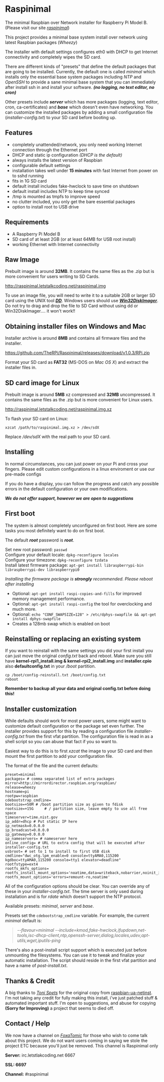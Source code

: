Raspinimal
===========
The minimal Raspbian over Network installer for Raspberry Pi Model B. (Please visit our site _[raspinimal][5]_)

This project provides a minimal base system install over network using latest Raspbian packages (_Wheezy_)

The installer with default settings configures eth0 with DHCP to get Internet connectivity and completely wipes the SD card.

There are different kinds of "presets" that define the default packages that are going to be installed. Currently, the default one is called _minimal_ which installs only the essential base system packages including _NTP_ and _OpenSSH_ to provide a sane minimal base system that you can immediately after install ssh in and install your software. **_(no logging, no text editor, no cron)_**

Other presets include **_server_** which has more packages (logging, text editor, cron, ca-certificates) and **_base_** which doesn't even have networking. You can customize the installed packages by adding a small configuration file (_installer-config.txt_) to your SD card before booting up.

Features
--------
 - completely unattended/network, you only need working Internet connection through the Ethernet port
 - DHCP and static ip configuration _(DHCP is the default)_
 - always installs the latest version of Raspbian
 - configurable default settings
 - installation takes well under **15 minutes** with fast Internet from power on to sshd running
 - fits in 1G SD card
 - default install includes fake-hwclock to save time on shutdown
 - default install includes NTP to keep time synced
 - /tmp is mounted as tmpfs to improve speed
 - no clutter included, you only get the bare essential packages
 - option to install root to USB drive

Requirements
------------
 - A Raspberry Pi Model B
 - SD card of at least 2GB (or at least 64MB for USB root install)
 - working Ethernet with Internet connectivity

Raw Image
----------------
Prebuilt image is around **32MB**. It contains the same files as the .zip but is more convenient for users writing to SD Cards.

http://raspinimal.letstalkcoding.net/raspinimal.img

To use an image file, you will need to write it to a suitable 2GB or larger SD card using the UNIX tool **_[DD][2]_**. Windows users should use _**[Win32DiskImager][3]**_. Do not try to drag and drop the file to SD Card  without using dd or Win32DiskImager.... it won't work!!


Obtaining installer files on Windows and Mac
--------------------------------------------
Installer archive is around **8MB** and contains all firmware files and the installer.

https://github.com/TheRPi/Raspinimal/releases/download/v1.0.3/RPi.zip

Format your SD card as **FAT32** (MS-DOS on _Mac OS X_) and extract the installer files in.

SD card image for Linux
-----------------------
Prebuilt image is around **5MB** xz compressed and **32MB** uncompressed. It contains the same files as the .zip but is more convenient for Linux users.

http://raspinimal.letstalkcoding.net/raspinimal.img.xz

To flash your SD card on Linux:

    xzcat /path/to/raspinimal.img.xz > /dev/sdX

Replace _/dev/sdX_ with the real path to your SD card.


Installing
----------
In normal circumstances, you can just power on your Pi and cross your fingers. Please edit custom configurations in a linux enviroment or use our pre-made configs

If you do have a display, you can follow the progress and catch any possible errors in the default configuration or your own modifications.

_**We do not offer support, however we are open to suggestions**_

First boot
----------
The system is almost completely unconfigured on first boot. Here are some tasks you most definitely want to do on first boot.

The default **_root_** password is **_root_**.

  Set new root password: `passwd`  
  Configure your default locale: `dpkg-reconfigure locales`  
  Configure your timezone: `dpkg-reconfigure tzdata`  
  Install latest firmware package: `apt-get install libraspberrypi-bin libraspberrypi-dev libraspberrypi0` 

  _Installing the firmware package is **strongly** recommended. Please reboot after installing_

- Optional: `apt-get install raspi-copies-and-fills` for improved memory management performance.
- Optional: `apt-get install raspi-config` the tool for overclocking and much more.
- Optional: `echo "CONF_SWAPSIZE=128" > /etc/dphys-swapfile && apt-get install dphys-swapfile` 
- Creates a 128mb swap which is enabled on boot

Reinstalling or replacing an existing system
--------------------------------------------
If you want to reinstall with the same settings you did your first install you can just move the original _config.txt_ back and reboot. Make sure you still have **kernel-rpi1_install.img & kernel-rpi2_install.img** and **installer.cpio** also **defaultconfig.txt** in your _/boot_ partition.

    cp /boot/config-reinstall.txt /boot/config.txt
    reboot

**Remember to backup all your data and original config.txt before doing this!**

Installer customization
-----------------------
While defaults should work for most power users, some might want to customize default configuration or the package set even further. The installer provides support for this by reading a configuration file _installer-config.txt_ from the first vfat partition. The configuration file is read in as a shell script so you can abuse that fact if you so want to.

Easiest way to do this is to first _xzcat_ the image to your SD card and then mount the first partition to add your configuration file.

The format of the file and the current defaults:

    preset=minimal
    packages= # comma separated list of extra packages
    mirror=http://mirrordirector.raspbian.org/raspbian/
    release=wheezy
    hostname=pi
    rootpw=raspbian
    cdebootstrap_cmdline=
    bootsize=+50M # /boot partition size as given to fdisk
    rootsize=+15G     # / partition size, leave empty to use all free space
    timeserver=time.nist.gov
    ip_addr=dhcp # Put static IP here 
    ip_netmask=0.0.0.0
    ip_broadcast=0.0.0.0
    ip_gateway=0.0.0.0
    ip_nameservers= # nameserver here
    online_config= # URL to extra config that will be executed after installer-config.txt
    usbroot= # set to 1 to install to first USB disk
    cmdline="dwc_otg.lpm_enable=0 console=ttyAMA0,115200 kgdboc=ttyAMA0,115200 console=tty1 elevator=deadline"
    rootfstype=ext4
    rootfs_mkfs_options=
    rootfs_install_mount_options='noatime,data=writeback,nobarrier,noinit_itable'
    rootfs_mount_options='errors=remount-ro,noatime'

All of the configuration options should be clear. You can override any of these in your _installer-config.txt_. The time server is only used during installation and is for _rdate_ which doesn't support the NTP protocol.

Available presets: _minimal_, _server_ and _base_.

Presets set the `cdebootstrap_cmdline` variable. For example, the current _minimal_ default is:

> _--flavour=minimal --include=kmod,fake-hwclock,ifupdown,net-tools,isc-dhcp-client,ntp,openssh-server,dialog,locales,udev,apt-utils,wget,iputils-ping_

There's also a post-install script support which is executed just before unmounting the filesystems. You can use it to tweak and finalize your automatic installation. The script should reside in the first vfat partition and have a name of _post-install.txt_.

Thanks & Credit
---------------
A big thanks to _[Toni Spets][4]_ for the original copy from [raspbian-ua-netinst][6]. I'm not taking any credit for fully making this install, i've just patched stuff & automated important stuff. I'm open to suggestions, and abuse for copying **(Sorry for Improving)**  a project that seems to died off. 

Contact / Help
---------------

We now have a channel on _[FoxaTomic][7]_ for those who wish to come talk about this project. We do not want users coming in saying we stole the project ETC because you'll just be removed. This channel is Raspinimal only

**Server:** irc.letstlakcoding.net 6667 

**SSL: 6697**

**Channel:** #raspinimal

  [1]: http://www.raspbian.org/ "Raspbian"
  [2]: http://en.wikipedia.org/wiki/Dd_(Unix) "dd"
  [3]: http://sourceforge.net/projects/win32diskimager "Win32DiskImager"
  [4]: https://github.com/hifi "Toni Spets"
  [5]: http://raspinimal.letstalkcoding.net "raspinimal"
  [6]: https://github.com/hifi/raspbian-ua-netinst "raspbian-ua-netinst"
  [7]: http://www.foxatomic.net "FoxaTomic"
